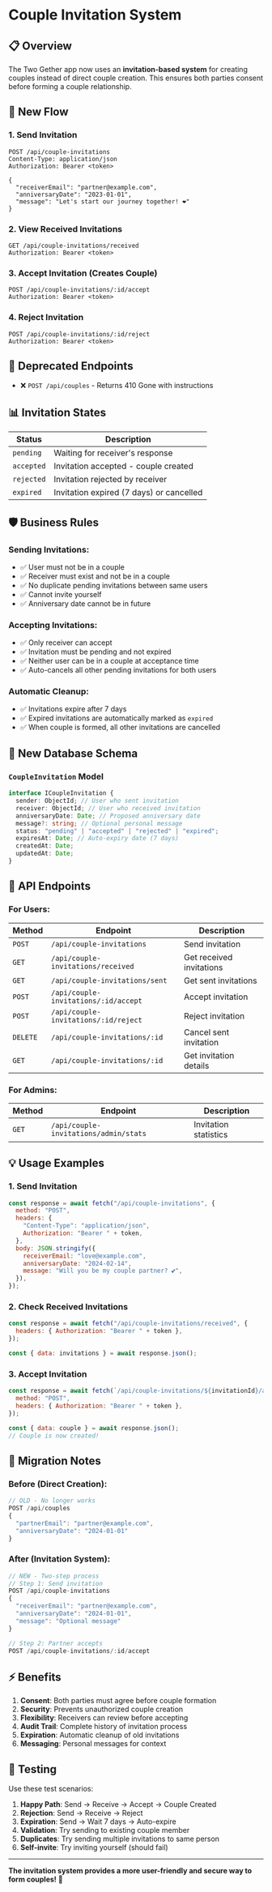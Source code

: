 # Couple Invitation System

## 📋 Overview

The Two Gether app now uses an **invitation-based system** for creating couples instead of direct couple creation. This ensures both parties consent before forming a couple relationship.

## 🔄 New Flow

### 1. **Send Invitation**

```http
POST /api/couple-invitations
Content-Type: application/json
Authorization: Bearer <token>

{
  "receiverEmail": "partner@example.com",
  "anniversaryDate": "2023-01-01",
  "message": "Let's start our journey together! ❤️"
}
```

### 2. **View Received Invitations**

```http
GET /api/couple-invitations/received
Authorization: Bearer <token>
```

### 3. **Accept Invitation** (Creates Couple)

```http
POST /api/couple-invitations/:id/accept
Authorization: Bearer <token>
```

### 4. **Reject Invitation**

```http
POST /api/couple-invitations/:id/reject
Authorization: Bearer <token>
```

## 🚫 Deprecated Endpoints

- ❌ `POST /api/couples` - Returns 410 Gone with instructions

## 📊 Invitation States

| Status     | Description                              |
| ---------- | ---------------------------------------- |
| `pending`  | Waiting for receiver's response          |
| `accepted` | Invitation accepted - couple created     |
| `rejected` | Invitation rejected by receiver          |
| `expired`  | Invitation expired (7 days) or cancelled |

## 🛡️ Business Rules

### **Sending Invitations:**

- ✅ User must not be in a couple
- ✅ Receiver must exist and not be in a couple
- ✅ No duplicate pending invitations between same users
- ✅ Cannot invite yourself
- ✅ Anniversary date cannot be in future

### **Accepting Invitations:**

- ✅ Only receiver can accept
- ✅ Invitation must be pending and not expired
- ✅ Neither user can be in a couple at acceptance time
- ✅ Auto-cancels all other pending invitations for both users

### **Automatic Cleanup:**

- ✅ Invitations expire after 7 days
- ✅ Expired invitations are automatically marked as `expired`
- ✅ When couple is formed, all other invitations are cancelled

## 📁 New Database Schema

### `CoupleInvitation` Model

```typescript
interface ICoupleInvitation {
  sender: ObjectId; // User who sent invitation
  receiver: ObjectId; // User who received invitation
  anniversaryDate: Date; // Proposed anniversary date
  message?: string; // Optional personal message
  status: "pending" | "accepted" | "rejected" | "expired";
  expiresAt: Date; // Auto-expiry date (7 days)
  createdAt: Date;
  updatedAt: Date;
}
```

## 📖 API Endpoints

### **For Users:**

| Method   | Endpoint                             | Description              |
| -------- | ------------------------------------ | ------------------------ |
| `POST`   | `/api/couple-invitations`            | Send invitation          |
| `GET`    | `/api/couple-invitations/received`   | Get received invitations |
| `GET`    | `/api/couple-invitations/sent`       | Get sent invitations     |
| `POST`   | `/api/couple-invitations/:id/accept` | Accept invitation        |
| `POST`   | `/api/couple-invitations/:id/reject` | Reject invitation        |
| `DELETE` | `/api/couple-invitations/:id`        | Cancel sent invitation   |
| `GET`    | `/api/couple-invitations/:id`        | Get invitation details   |

### **For Admins:**

| Method | Endpoint                              | Description           |
| ------ | ------------------------------------- | --------------------- |
| `GET`  | `/api/couple-invitations/admin/stats` | Invitation statistics |

## 💡 Usage Examples

### **1. Send Invitation**

```javascript
const response = await fetch("/api/couple-invitations", {
  method: "POST",
  headers: {
    "Content-Type": "application/json",
    Authorization: "Bearer " + token,
  },
  body: JSON.stringify({
    receiverEmail: "love@example.com",
    anniversaryDate: "2024-02-14",
    message: "Will you be my couple partner? 💕",
  }),
});
```

### **2. Check Received Invitations**

```javascript
const response = await fetch("/api/couple-invitations/received", {
  headers: { Authorization: "Bearer " + token },
});

const { data: invitations } = await response.json();
```

### **3. Accept Invitation**

```javascript
const response = await fetch(`/api/couple-invitations/${invitationId}/accept`, {
  method: "POST",
  headers: { Authorization: "Bearer " + token },
});

const { data: couple } = await response.json();
// Couple is now created!
```

## 🔄 Migration Notes

### **Before (Direct Creation):**

```javascript
// OLD - No longer works
POST /api/couples
{
  "partnerEmail": "partner@example.com",
  "anniversaryDate": "2024-01-01"
}
```

### **After (Invitation System):**

```javascript
// NEW - Two-step process
// Step 1: Send invitation
POST /api/couple-invitations
{
  "receiverEmail": "partner@example.com",
  "anniversaryDate": "2024-01-01",
  "message": "Optional message"
}

// Step 2: Partner accepts
POST /api/couple-invitations/:id/accept
```

## ⚡ Benefits

1. **Consent**: Both parties must agree before couple formation
2. **Security**: Prevents unauthorized couple creation
3. **Flexibility**: Receivers can review before accepting
4. **Audit Trail**: Complete history of invitation process
5. **Expiration**: Automatic cleanup of old invitations
6. **Messaging**: Personal messages for context

## 🧪 Testing

Use these test scenarios:

1. **Happy Path**: Send → Receive → Accept → Couple Created
2. **Rejection**: Send → Receive → Reject
3. **Expiration**: Send → Wait 7 days → Auto-expire
4. **Validation**: Try sending to existing couple member
5. **Duplicates**: Try sending multiple invitations to same person
6. **Self-invite**: Try inviting yourself (should fail)

---

**The invitation system provides a more user-friendly and secure way to form couples! 🎉**
